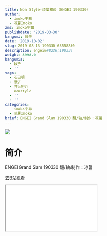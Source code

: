 ```yaml
---
title: Non Style-烦恼相谈（ENGEI 190330）
author:
  - imoko字幕
  - 凉薯Imoko
zmz: imoko字幕
publishdate: '2019-03-30'
bangumi: 段子
date: '2019-10-02'
slug: 2019-08-13-190330-63558850
description: engei&#8226;190330
weight: 8998.0
bangumis:
  - 段子
  - ''
tags:
  - 石田明
  - 漫才
  - 井上裕介
  - nonstyle
  - ''
  - ''
categories:
  - imoko字幕
  - 凉薯Imoko
brief: ENGEI Grand Slam 190330 翻/轴/制作：凉薯
---
```

![](https://raw.githubusercontent.com/tcgriffith/owaraisite/master/static/tmpimg/1a19a5f0e697e2615f55d3f136bdbc014622600b.jpg.480.jpg)
# 简介  
ENGEI Grand Slam 190330
翻/轴/制作：凉薯  

[去B站观看](https://www.bilibili.com/video/av63558850/)
<div class ="resp-container"><iframe class="testiframe" src="//player.bilibili.com/player.html?aid=63558850"", scrolling="no", allowfullscreen="true" > </iframe></div> 
